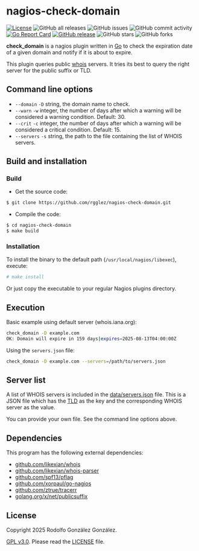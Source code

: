 # nagios-check-domain

[![License](https://img.shields.io/badge/License-Apache_2.0-blue.svg)](https://opensource.org/licenses/Apache-2.0)
![GitHub all releases](https://img.shields.io/github/downloads/rgglez/nagios-check-domain/total)
![GitHub issues](https://img.shields.io/github/issues/rgglez/nagios-check-domain)
![GitHub commit activity](https://img.shields.io/github/commit-activity/y/rgglez/nagios-check-domain)
[![Go Report Card](https://goreportcard.com/badge/github.com/rgglez/nagios-check-domain/src)](https://goreportcard.com/report/github.com/rgglez/nagios-check-domain/src)
[![GitHub release](https://img.shields.io/github/release/rgglez/nagios-check-domain.svg)](https://github.com/rgglez/nagios-check-domain/releases/)
![GitHub stars](https://img.shields.io/github/stars/rgglez/nagios-check-domain?style=social)
![GitHub forks](https://img.shields.io/github/forks/rgglez/nagios-check-domain?style=social)

**check_domain** is a nagios plugin written in [Go](https://go.dev/) to check the
expiration date of a given domain and notify if it is about to expire.

This plugin queries public [whois](https://www.rfc-editor.org/rfc/rfc3912.txt) servers. It
tries its best to query the right server for the public suffix or TLD.

## Command line options

* `--domain` `-D` string, the domain name to check.
* `--warn` `-w` integer, the number of days after which a warning will be considered a warning condition. Default: 30.
* `--crit` `-c` integer, the number of days after which a warning will be considered a critical condition. Default: 15.
* `--servers` `-s` string, the path to the file containing the list of WHOIS servers.

## Build and installation

### Build

* Get the source code:

```bash
$ git clone https://github.com/rgglez/nagios-check-domain.git
```

* Compile the code:

```bash
$ cd nagios-check-domain
$ make build
```

### Installation

To install the binary to the default path (```/usr/local/nagios/libexec```), execute:

```bash
# make install
```

Or just copy the executable to your regular Nagios plugins directory.

## Execution

Basic example using default server (whois.iana.org):

```bash
check_domain -D example.com
OK: Domain will expire in 159 days|expires=2025-08-13T04:00:00Z
```

Using the `servers.json` file:

```bash
check_domain -D example.com --servers=/path/to/servers.json
```

## Server list

A list of WHOIS servers is included in the [data/servers.json](data/servers.json) file.
This is a JSON file which has the [TLD](https://en.wikipedia.org/wiki/Top-level_domain)
as the key and the corresponding WHOIS server as the value.

You can provide your own file. See the command line options above.

## Dependencies

This program has the following external dependencies:

* [github.com/likexian/whois](https://github.com/likexian/whois)
* [github.com/likexian/whois-parser](https://github.com/likexian/whois-parser)
* [github.com/spf13/pflag](https://github.com/spf13/pflag)
* [github.com/xorpaul/go-nagios](https://github.com/xorpaul/go-nagios)
* [github.com/ztrue/tracerr](https://github.com/ztrue/tracerr)
* [golang.org/x/net/publicsuffix](golang.org/x/net/publicsuffix)

## License

Copyright 2025 Rodolfo González González.

[GPL v3.0](https://www.gnu.org/licenses/gpl-3.0.en.html). Please read the [LICENSE](LICENSE.md) file.
